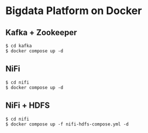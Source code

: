 # Bigdata Platform on Docker

## Kafka + Zookeeper
~~~
$ cd kafka
$ docker compose up -d
~~~

## NiFi
~~~
$ cd nifi
$ docker compose up -d
~~~

## NiFi + HDFS
~~~
$ cd nifi
$ docker compose up -f nifi-hdfs-compose.yml -d
~~~
